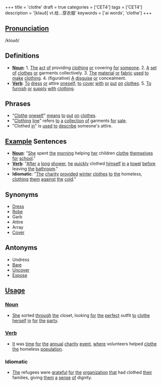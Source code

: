 +++
title = 'clothe'
draft = true
categories = ['CET4']
tags = ['CET4']
description = '[kləuð] vt.给…穿衣服'
keywords = ['ai words', 'clothe']
+++

## [Pronunciation](/post/pronunciation/)
/kloʊð/

## Definitions
- **[Noun](/post/noun/)**: 1. [The](/post/the/) [act](/post/act/) [of](/post/of/) providing [clothing](/post/clothing/) [or](/post/or/) covering [for](/post/for/) [someone](/post/someone/). 2. [A](/post/a/) [set](/post/set/) [of](/post/of/) [clothes](/post/clothes/) [or](/post/or/) garments collectively. 3. [The](/post/the/) [material](/post/material/) [or](/post/or/) [fabric](/post/fabric/) [used](/post/used/) [to](/post/to/) [make](/post/make/) [clothing](/post/clothing/). 4. (figurative) [A](/post/a/) [disguise](/post/disguise/) [or](/post/or/) concealment. 
- **[Verb](/post/verb/)**: [To](/post/to/) [dress](/post/dress/) [or](/post/or/) attire [oneself](/post/oneself/); [to](/post/to/) [cover](/post/cover/) [with](/post/with/) [or](/post/or/) [put](/post/put/) [on](/post/on/) [clothes](/post/clothes/). 5. [To](/post/to/) [furnish](/post/furnish/) [or](/post/or/) [supply](/post/supply/) [with](/post/with/) [clothing](/post/clothing/).

## Phrases
- "[Clothe](/post/clothe/) [oneself](/post/oneself/)" [means](/post/means/) [to](/post/to/) [put](/post/put/) [on](/post/on/) [clothes](/post/clothes/).
- "[Clothing](/post/clothing/) [line](/post/line/)" refers [to](/post/to/) [a](/post/a/) [collection](/post/collection/) [of](/post/of/) garments [for](/post/for/) [sale](/post/sale/).
- "Clothed [in](/post/in/)" is [used](/post/used/) [to](/post/to/) [describe](/post/describe/) someone's attire.

## [Example](/post/example/) Sentences
- **[Noun](/post/noun/)**: "[She](/post/she/) spent [the](/post/the/) [morning](/post/morning/) helping [her](/post/her/) children [clothe](/post/clothe/) [themselves](/post/themselves/) [for](/post/for/) [school](/post/school/)."
- **[Verb](/post/verb/)**: "[After](/post/after/) [a](/post/a/) [long](/post/long/) [shower](/post/shower/), [he](/post/he/) [quickly](/post/quickly/) clothed [himself](/post/himself/) [in](/post/in/) [a](/post/a/) [towel](/post/towel/) [before](/post/before/) leaving [the](/post/the/) [bathroom](/post/bathroom/)."
- **Idiomatic**: "[The](/post/the/) [charity](/post/charity/) [provided](/post/provided/) [winter](/post/winter/) [clothes](/post/clothes/) [to](/post/to/) [the](/post/the/) homeless, [clothing](/post/clothing/) [them](/post/them/) [against](/post/against/) [the](/post/the/) [cold](/post/cold/)."

## Synonyms
- [Dress](/post/dress/)
- [Robe](/post/robe/)
- Garb
- Attire
- Array
- [Cover](/post/cover/)

## Antonyms
- Undress
- [Bare](/post/bare/)
- [Uncover](/post/uncover/)
- [Expose](/post/expose/)

## [Usage](/post/usage/)
### [Noun](/post/noun/)
* [She](/post/she/) sorted [through](/post/through/) [the](/post/the/) closet, looking [for](/post/for/) [the](/post/the/) [perfect](/post/perfect/) outfit [to](/post/to/) [clothe](/post/clothe/) [herself](/post/herself/) [in](/post/in/) [for](/post/for/) [the](/post/the/) [party](/post/party/).

### [Verb](/post/verb/)
* [It](/post/it/) was [time](/post/time/) [for](/post/for/) [the](/post/the/) [annual](/post/annual/) [charity](/post/charity/) [event](/post/event/), [where](/post/where/) volunteers helped [clothe](/post/clothe/) [the](/post/the/) homeless [population](/post/population/).

### Idiomatic
* [The](/post/the/) refugees were [grateful](/post/grateful/) [for](/post/for/) [the](/post/the/) [organization](/post/organization/) [that](/post/that/) had clothed [their](/post/their/) families, giving [them](/post/them/) [a](/post/a/) [sense](/post/sense/) [of](/post/of/) dignity.
